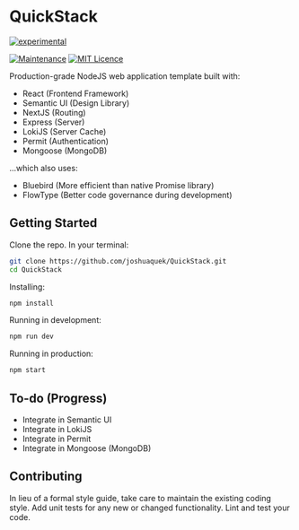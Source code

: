 
# QuickStack

[![experimental](http://badges.github.io/stability-badges/dist/experimental.svg)](http://github.com/badges/stability-badges)

[![Maintenance](https://img.shields.io/badge/Maintained%3F-yes-green.svg)](https://GitHub.com/Naereen/StrapDown.js/graphs/commit-activity)
[![MIT Licence](https://badges.frapsoft.com/os/mit/mit.svg?v=103)](https://opensource.org/licenses/mit-license.php)


Production-grade NodeJS web application template built with:

* React (Frontend Framework)
* Semantic UI (Design Library)
* NextJS (Routing)
* Express (Server)
* LokiJS (Server Cache)
* Permit (Authentication)
* Mongoose (MongoDB)

...which also uses:

* Bluebird (More efficient than native Promise library)
* FlowType (Better code governance during development)


## Getting Started

Clone the repo. In your terminal:
```bash
git clone https://github.com/joshuaquek/QuickStack.git
cd QuickStack
```

Installing:
```bash
npm install
```

Running in development:
```bash
npm run dev
```

Running in production:
```bash
npm start
```


## To-do (Progress)

* Integrate in Semantic UI
* Integrate in LokiJS
* Integrate in Permit
* Integrate in Mongoose (MongoDB)


## Contributing

In lieu of a formal style guide, take care to maintain the existing coding style. Add unit tests for any new or changed functionality. Lint and test your code.

